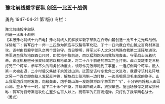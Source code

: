 ### 豫北前线毅字部队  创造一比五十战例
勇光
1947-04-21
第1版()
专栏：

    豫北前线毅字部队
    创造一比五十战例
    【本报豫北前线十九日电】豫北前线人民解放军毅字部队在白奇山麓创造一比五十之光辉战例，详情如下：蒋军四十一师一二四旅为策应平汉路蒋军北犯，于十一日向我白奇山麓之百奇村寨进攻，该村由我毅字部队之两个营驻守。当日黎明，蒋军以千人之众分两路向我第二连阵地进攻，蒋军进至我阵地四百公尺时，即伏地不敢前进，而以猛烈炮火向我阵地轰击。守军战士沉着抗击，该连机枪班长张双科同志以机枪单发，将二十八个前进的蒋军完全打倒。战斗英雄李芝三枪打死三个蒋军，参军不久的司务长杨度山，领导作完饭即跑到工事里，一连打倒两个蒋军。敌人第一次被击退，二小时后又集结千余渡过山涧，迂回至该村东北角二次进攻，我据守该村处阵地之另一个连立即向敌人发起反冲锋，解放战士张鸿魁一边打枪，一边高唱保卫毛主席的歌子。山上我军炮兵同时发炮，向敌轰击，炮手姚山海一发炮弹将四个蒋军炸“飞”，十分钟内将敌人击回山涧。至上午十一时，留下二十余个尸身，并载满四辆大车，狼狈窜去。据当场被俘之蒋军排长称：蒋军对百奇寨进攻伤亡至少在百人以上。而蒋军的五百发炮弹，只打伤了我军两名战士。（勇光）
